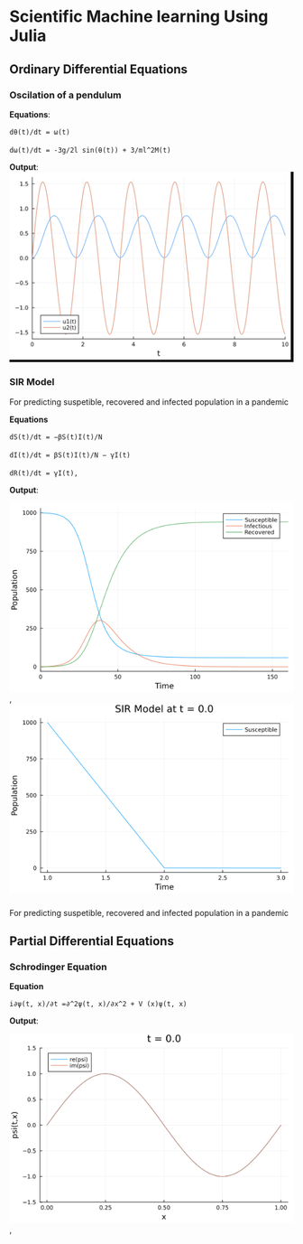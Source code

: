 # Scientific Machine learning Using Julia

## Ordinary Differential Equations

### Oscilation of a pendulum

**Equations**:

```
dθ(t)/dt = ω(t)

dω(t)/dt = -3g/2l sin(θ(t)) + 3/ml^2M(t)
```

**Output**:
![pendumlum](./outputs/pendulum.png)

### SIR Model

For predicting suspetible, recovered and infected population in a pandemic

**Equations**

```
dS(t)/dt = −βS(t)I(t)/N

dI(t)/dt = βS(t)I(t)/N − γI(t)

dR(t)/dt = γI(t),
```

**Output**:

![SIR](./outputs/SIR_Output.gif), ![SIR](./outputs/SIR_MODEL.gif)

###

For predicting suspetible, recovered and infected population in a pandemic

## Partial Differential Equations

### Schrodinger Equation

**Equation**

```
i∂ψ(t, x)/∂t =∂^2ψ(t, x)/∂x^2 + V (x)ψ(t, x)
```
**Output**:

![Schrodinger](./outputs/Schrodinger.gif),
